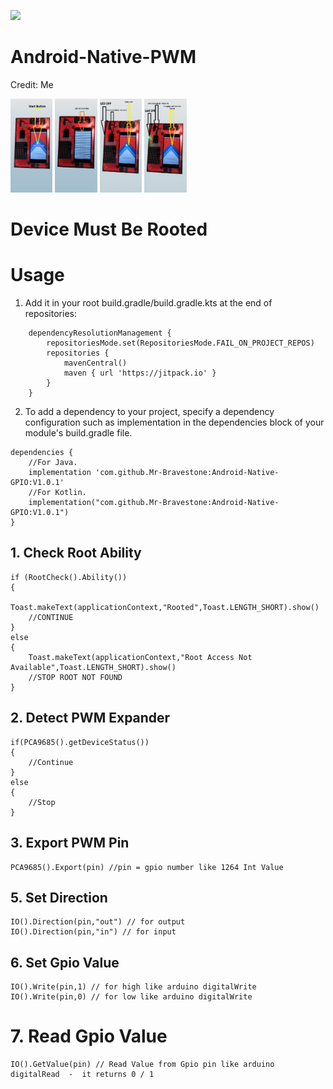 [![](https://jitpack.io/v/Mr-Bravestone/Android-Native-GPIO.svg)](https://jitpack.io/#Mr-Bravestone/Android-Native-GPIO)
# Android-Native-PWM
Credit: Me


<img src ="https://github.com/Mr-Bravestone/Android-Native-GPIO/blob/master/art/Start.png" height = 150 alt ="Android-Native-SerialPort"/> <img src ="https://github.com/Mr-Bravestone/Android-Native-GPIO/blob/master/art/ListGpio.png" height = 150 alt ="Android-Native-SerialPort"/> <img src ="https://github.com/Mr-Bravestone/Android-Native-GPIO/blob/master/art/GpioControlOn.png" height = 150 alt ="Android-Native-SerialPort"/> <img src ="https://github.com/Mr-Bravestone/Android-Native-GPIO/blob/master/art/GpioControlOff.png" height = 150 alt ="Android-Native-SerialPort"/>



# Device Must Be Rooted

# Usage
1. Add it in your root build.gradle/build.gradle.kts at the end of repositories:
```
	dependencyResolutionManagement {
		repositoriesMode.set(RepositoriesMode.FAIL_ON_PROJECT_REPOS)
		repositories {
			mavenCentral()
			maven { url 'https://jitpack.io' }
		}
	}
```
2. To add a dependency to your project, specify a dependency configuration such as implementation in the dependencies block of your module's build.gradle file.
```
dependencies {
    //For Java.
    implementation 'com.github.Mr-Bravestone:Android-Native-GPIO:V1.0.1'
    //For Kotlin.
    implementation("com.github.Mr-Bravestone:Android-Native-GPIO:V1.0.1")
}
```
## 1. Check Root Ability
```
if (RootCheck().Ability())
{
	Toast.makeText(applicationContext,"Rooted",Toast.LENGTH_SHORT).show()
	//CONTINUE
}
else
{
	Toast.makeText(applicationContext,"Root Access Not Available",Toast.LENGTH_SHORT).show()
	//STOP ROOT NOT FOUND
}
```
## 2. Detect PWM Expander
```
if(PCA9685().getDeviceStatus())
{
	//Continue
}
else
{
	//Stop
}
```
## 3. Export PWM Pin
```
PCA9685().Export(pin) //pin = gpio number like 1264 Int Value
```
## 5. Set Direction
```
IO().Direction(pin,"out") // for output
IO().Direction(pin,"in") // for input
```
## 6. Set Gpio Value
```
IO().Write(pin,1) // for high like arduino digitalWrite
IO().Write(pin,0) // for low like arduino digitalWrite
```
# 7. Read Gpio Value
```
IO().GetValue(pin) // Read Value from Gpio pin like arduino digitalRead  -  it returns 0 / 1
```

